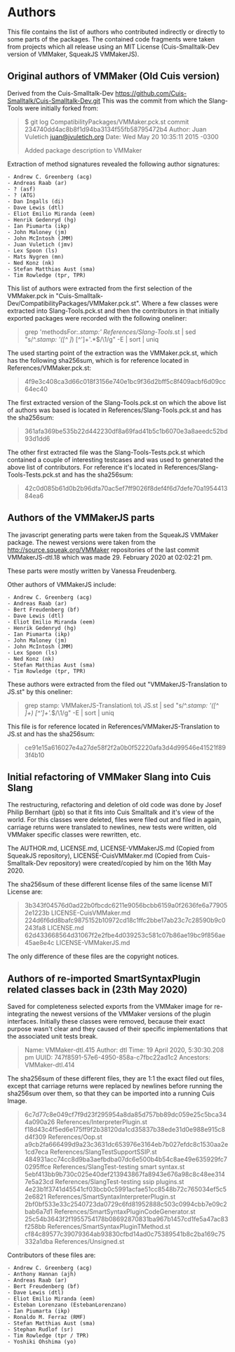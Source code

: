 # Authors

This file contains the list of authors who contributed indirectly or directly
to some parts of the packages. The contained code fragments were taken from
projects which all release using an MIT License (Cuis-Smalltalk-Dev version of VMMaker,
SqueakJS VMMakerJS).

## Original authors of VMMaker (Old Cuis version)

Derived from the Cuis-Smalltalk-Dev https://github.com/Cuis-Smalltalk/Cuis-Smalltalk-Dev.git
This was the commit from which the Slang-Tools were initially forked from:

> $ git log CompatibilityPackages/VMMaker.pck.st 
> commit 234740dd4ac8b8f1d94ba3134f55fb58795472b4
> Author: Juan Vuletich <juan@jvuletich.org>
> Date:   Wed May 20 10:35:11 2015 -0300
>
>   Added package description to VMMaker

Extraction of method signatures revealed the following author signatures:

    - Andrew C. Greenberg (acg) 
    - Andreas Raab (ar)
    - ? (asf)
    - ? (ATG)
    - Dan Ingalls (di)
    - Dave Lewis (dtl)
    - Eliot Emilio Miranda (eem)
    - Henrik Gedenryd (hg)
    - Ian Piumarta (ikp)
    - John Maloney (jm)
    - John McIntosh (JMM)
    - Juan Vuletich (jmv)
    - Lex Spoon (ls)
    - Mats Nygren (mn)
    - Ned Konz (nk)
    - Stefan Matthias Aust (sma)
    - Tim Rowledge (tpr, TPR)

This list of authors were extracted from the first selection of the
VMMaker.pck in "Cuis-Smalltalk-Dev/CompatibilityPackages/VMMaker.pck.st".
Where a few classes were extracted into Slang-Tools.pck.st and then the
contributors in that initially exported packages were recorded with 
the following oneliner:
> grep 'methodsFor:.*stamp:' References/Slang-Tools*.st | sed "s/^.*stamp: '([^ ]*) [^']+'.*$/\1/g" -E | sort | uniq

The used starting point of the extraction was the VMMaker.pck.st,
which has the following sha256sum, which is for reference located
in References/VMMaker.pck.st:
> 4f9e3c408ca3d66c018f3156e740e1bc9f36d2bff5c8f409acbf6d09cc64ec40

The first extracted version of the Slang-Tools.pck.st on which
the above list of authors was based is located in References/Slang-Tools.pck.st
and has the sha256sum:
> 361afa369be535b22d442230df8a69fad41b5c1b6070e3a8aeedc52bd93d1dd6

The other first extracted file was the Slang-Tools-Tests.pck.st which
contained a couple of interesting testcases and was used to generated
the above list of contributors. For reference it's located in References/Slang-Tools-Tests.pck.st
and has the sha256sum:
> 42c0d085b61d0b2b96dfa70ac5ef7ff9026f8def4f6d7defe70a195441384ea6


## Authors of the VMMakerJS parts

The javascript generating parts were taken from the SqueakJS VMMaker package.
The newest versions were taken from the http://source.squeak.org/VMMaker repositories
of the last commit VMMakerJS-dtl.18 which was made 29. February 2020 at 02:02:21 pm.

These parts were mostly written by Vanessa Freudenberg.

Other authors of VMMakerJS include:

    - Andrew C. Greenberg (acg)
    - Andreas Raab (ar)
    - Bert Freudenberg (bf)
    - Dave Lewis (dtl)
    - Eliot Emilio Miranda (eem)
    - Henrik Gedenryd (hg)
    - Ian Piumarta (ikp)
    - John Maloney (jm)
    - John McIntosh (JMM)
    - Lex Spoon (ls)
    - Ned Konz (nk)
    - Stefan Matthias Aust (sma)
    - Tim Rowledge (tpr, TPR)

These authors were extracted from the filed out "VMMakerJS-Translation to JS.st"
by this oneliner:
> grep stamp: VMMakerJS-Translation\ to\ JS.st | sed "s/^.*stamp: '([^ ]+) [^']+'.*$/\1/g" -E | sort | uniq

This file is for reference located in References/VMMakerJS-Translation to JS.st
and has the sha256sum:
> ce91e15a616027e4a27de58f2f2a0b0f52220afa3d4d99546e41521f893f4b10


## Initial refactoring of VMMaker Slang into Cuis Slang

The restructuring, refactoring and deletion of old code was done by
Josef Philip Bernhart (jpb) so that it fits into Cuis Smalltalk and
it's view of the world. For this classes were deleted, files were filed
out and filed in again, carriage returns were translated to newlines,
new tests were written, old VMMaker specific classes were rewritten, etc.

The AUTHOR.md, LICENSE.md, LICENSE-VMMakerJS.md (Copied from SqueakJS
repository), LICENSE-CuisVMMaker.md (Copied from Cuis-Smalltalk-Dev
repository) were created/copied by him on the 16th May 2020.

The sha256sum of these different license files of the same license
MIT License are:

> 3b343f04576d0ad22b0fbcdc6211e9056bcbb6159a0f2636fe6a779052e1223b  LICENSE-CuisVMMaker.md
> 224d6f6dd8bafc9875152b10972cd18c1ffc2bbe17ab23c7c28590b9c0243fa8  LICENSE.md
> 62d433668564d31067f2e2fbe4d039253c581c07b86ae19bc9f856ae45ae8e4c  LICENSE-VMMakerJS.md

The only difference of these files are the copyright notices.


## Authors of re-imported SmartSyntaxPlugin related classes back in (23th May 2020)

Saved for completeness selected exports from the VMMaker image for re-integrating
the newest versions of the VMMaker versions of the plugin interfaces. Initially
these classes were removed, because their exact purpose wasn't clear and they
caused of their specific implementations that the associated unit tests break.

> Name: VMMaker-dtl.415
> Author: dtl
> Time: 19 April 2020, 5:30:30.208 pm
> UUID: 747f8591-57e6-4950-858a-c7fbc22ad1c2
> Ancestors: VMMaker-dtl.414

The sha256sum of these different files, they are 1:1 the exact filed out files,
except that carriage returns were replaced by newlines before running the sha256sum
over them, so that they can be imported into a running Cuis Image.

> 6c7d77c8e049cf7f9d23f295954a8da85d757bb89dc059e25c5bca344a090a26  References/InterpreterPlugin.st
> f18d43c4f5ed6e175ff9f2b38120da1cd35837b38ede31d0e988e915c8d4f309  References/Oop.st
> a9cb2fa666499d9a23c3631dc653976e3164eb7b027efdc8c1530aa2e1cd7eca  References/SlangTestSupportSSIP.st
> 484931acc74cc8d9ba3aefbdba07dc6e500b4b54c8ae49e635929fc70295ffce  References/SlangTest-testing smart syntax.st
> 5ebf413bb9b730c025e40def213943867fa8943e676a98c8c48ee3147e5a23cd  References/SlangTest-testing ssip plugins.st
> 4e23b1f3741d45541cf03bcb0c5991acfae51cc8548b72c765034ef5c52e6821  References/SmartSyntaxInterpreterPlugin.st
> 2bf0bf533e33c2540723da0729c6fd81952888c503c0994cbb7e09c2bab6a7d1  References/SmartSyntaxPluginCodeGenerator.st
> 25c54b3643f2f1955754178b08692870831ba967b1457cd1fe5a47ac83f258bb  References/SmartSyntaxPluginTMethod.st
> cf84c89577c39079364ab93830cfbd14ad0c75389541b8c2ba169c75332a1dba  References/Unsigned.st



Contributors of these files are:

    - Andrew C. Greenberg (acg)
    - Anthony Hannan (ajh)
    - Andreas Raab (ar)
    - Bert Freudenberg (bf)
    - Dave Lewis (dtl)
    - Eliot Emilio Miranda (eem)
    - Esteban Lorenzano (EstebanLorenzano)
    - Ian Piumarta (ikp)
    - Ronaldo M. Ferraz (RMF)
    - Stefan Matthias Aust (sma)
    - Stephan Rudlof (sr)
    - Tim Rowledge (tpr / TPR)
    - Yoshiki Ohshima (yo)
